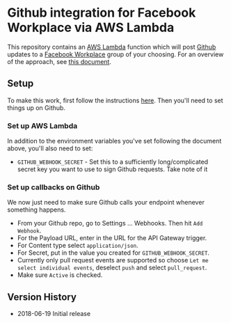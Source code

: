 # Github integration for Facebook Workplace via AWS Lambda

This repository contains an [AWS Lambda](https://aws.amazon.com/lambda/) function which will post [Github](https://github.com) updates to a [Facebook Workplace](https://workplace.facebook.com) group of your choosing.
For an overview of the approach, see [this document](https://github.com/physera/workplace-lambda).

## Setup

To make this work, first follow the instructions [here](https://github.com/physera/workplace-lambda#setup). Then you'll need to set things up on Github.

### Set up AWS Lambda

In addition to the environment variables you've set following the document above, you'll also need to set:
* `GITHUB_WEBHOOK_SECRET` - Set this to a sufficiently long/complicated secret key you want to use to sign Github requests. Take note of it

### Set up callbacks on Github

We now just need to make sure Github calls your endpoint whenever something happens.

* From your Github repo, go to Settings ... Webhooks. Then hit `Add Webhook`.
* For the Payload URL, enter in the URL for the API Gateway trigger.
* For Content type select `application/json`.
* For Secret, put in the value you created for `GITHUB_WEBHOOK_SECRET`.
* Currently only pull request events are supported so choose `Let me select individual events`, deselect `push` and select `pull_request`.
* Make sure `Active` is checked.

## Version History

* 2018-06-19 Initial release
